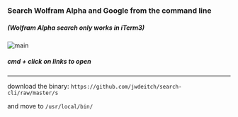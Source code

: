 ### Search Wolfram Alpha and Google from the command line
##### (Wolfram Alpha search only works in iTerm3)


![main](http://rsa.rtc.fm/nzoa2.jpg)

##### cmd + click on links to open

---

download the binary:
``` https://github.com/jwdeitch/search-cli/raw/master/s ```

and move to ```/usr/local/bin/```
